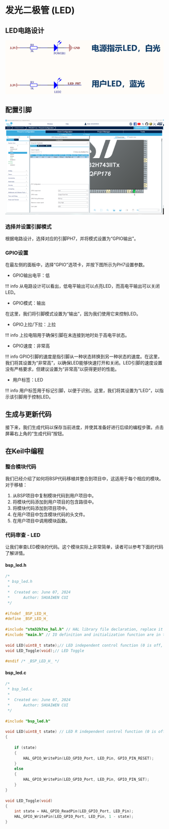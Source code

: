 # 发光二极管 (LED)

## LED电路设计
![LED_CIRCUIT](led_circuit.png)

## 配置引脚
![LED_PIN](config_led.png)

### 选择并设置引脚模式
根据电路设计，选择对应的引脚PH7，并将模式设置为“GPIO输出”。

### GPIO设置
在最左侧的面板中，选择“GPIO”选项卡，并按下图所示为PH7设置参数。

- GPIO输出电平：低

!!! info
    从电路设计可以看出，低电平输出可以点亮LED，而高电平输出可以关闭LED。

- GPIO模式：输出

在这里，我们将引脚模式设置为“输出”，因为我们使用它来控制LED。

- GPIO上拉/下拉：上拉

!!! info
    上拉电阻用于确保引脚在未连接到地时处于高电平状态。

- GPIO速度：非常高

!!! info
    GPIO引脚的速度是指引脚从一种状态转换到另一种状态的速度。在这里，我们将其设置为“非常高”，以确保LED能够快速打开和关闭。LED引脚的速度设置没有严格要求，但建议设置为“非常高”以获得更好的性能。

- 用户标签：LED

!!! info
    用户标签用于标记引脚，以便于识别。这里，我们将其设置为“LED”，以指示该引脚用于控制LED。

## 生成与更新代码
接下来，我们生成代码以保存当前进度，并使其准备好进行后续的编程步骤。点击屏幕右上角的“生成代码”按钮。

## 在Keil中编程

### 整合模块代码

我们已经介绍了如何将BSP代码移植并整合到项目中，这适用于每个相应的模块。对于移植：

1. 从BSP项目中复制模块代码到用户项目中。
2. 将模块代码添加到用户项目的包含路径中。
3. 将模块代码添加到项目项中。
4. 在用户项目中包含模块代码的头文件。
5. 在用户项目中调用模块函数。

### 代码审查 - LED

让我们审查LED模块的代码。这个模块实际上非常简单，读者可以参考下面的代码了解详情。

#### **bsp_led.h**

```c
/*
 * bsp_led.h
 *
 *  Created on: June 07, 2024
 *      Author: SHUAIWEN CUI
 */

#ifndef _BSP_LED_H_
#define _BSP_LED_H_

#include "stm32h7xx_hal.h" // HAL library file declaration, replace it with the corresponding file according to the actual situation
#include "main.h" // IO definition and initialization function are in the main.c file, must be referenced

void LED(uint8_t state);// LED independent control function (0 is off, other values are on)
void LED_Toggle(void);// LED Toggle

#endif /* _BSP_LED_H_ */


```

#### **bsp_led.c**

```c
/*
 * bsp_led.c
 *
 *  Created on: June 07, 2024
 *      Author: SHUAIWEN CUI
 */

#include "bsp_led.h"

void LED(uint8_t state) // LED R independent control function (0 is off, other values are on)
{

	if (state)
	{
		HAL_GPIO_WritePin(LED_GPIO_Port, LED_Pin, GPIO_PIN_RESET);
	}
	else
	{
		HAL_GPIO_WritePin(LED_GPIO_Port, LED_Pin, GPIO_PIN_SET);
	}
}

void LED_Toggle(void)
{
	int state = HAL_GPIO_ReadPin(LED_GPIO_Port, LED_Pin);
	HAL_GPIO_WritePin(LED_GPIO_Port, LED_Pin, 1 - state);
}

```